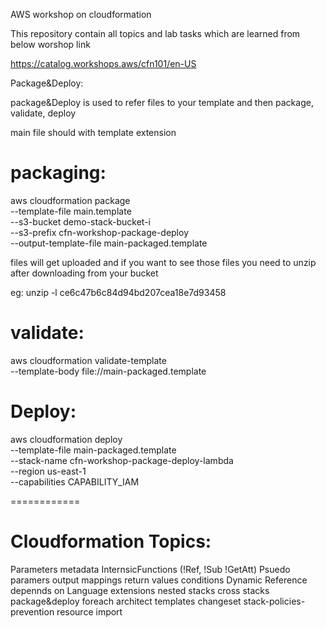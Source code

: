 AWS workshop on cloudformation 

This repository contain all topics and lab tasks which are learned from below worshop link

https://catalog.workshops.aws/cfn101/en-US


Package&Deploy:

package&Deploy is used to refer files to your template and then package, validate, deploy

main file should with template extension

packaging: 
===========

 aws cloudformation package \
	--template-file main.template \
	--s3-bucket demo-stack-bucket-i \
	--s3-prefix cfn-workshop-package-deploy \
	--output-template-file main-packaged.template

files will get uploaded and if you want to see those files you need to unzip after downloading from your bucket

eg: unzip -l ce6c47b6c84d94bd207cea18e7d93458


validate: 
=============

aws cloudformation validate-template \
--template-body file://main-packaged.template


Deploy:
=========
aws cloudformation deploy \
--template-file main-packaged.template \
--stack-name cfn-workshop-package-deploy-lambda \
--region us-east-1 \
--capabilities CAPABILITY_IAM

============


Cloudformation Topics: 
============================

Parameters 
metadata
InternsicFunctions  (!Ref, !Sub !GetAtt)
Psuedo paramers 
output 
mappings 
return values 
conditions
Dynamic Reference 
depennds on 
Language extensions 
nested stacks 
cross stacks 
package&deploy 
foreach 
architect templates 
changeset 
stack-policies-prevention 
resource import


